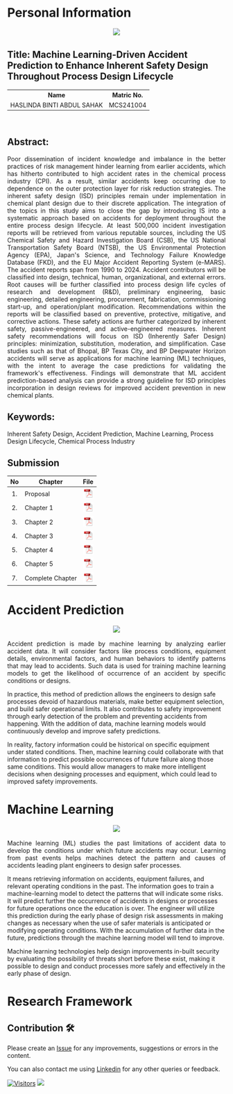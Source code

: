 # Personal Information

<p align="center">
  <p align="center"><img height="200px" src="https://github.com/drshahizan/research-design/blob/main/proposal/proposal24251/LeynzSahak/images/Me.jpg">
</p>

## Title: Machine Learning-Driven Accident Prediction to Enhance Inherent Safety Design Throughout Process Design Lifecycle

<table align="center">
  <tr>
    <th>Name</th>
    <th>Matric No.</th>
  </tr>
  <tr>
    <td>HASLINDA BINTI ABDUL SAHAK</td>
    <td>MCS241004</td>
  </tr>

</table>
<br>

## Abstract:

<p align="justify">
Poor dissemination of incident knowledge and imbalance in the better practices of risk management hinder learning from earlier accidents, which has hitherto contributed to high accident rates in the chemical process industry (CPI). As a result, similar accidents keep occurring due to dependence on the outer protection layer for risk reduction strategies. The inherent safety design (ISD) principles remain under implementation in chemical plant design due to their discrete application. The integration of the topics in this study aims to close the gap by introducing IS into a systematic approach based on accidents for deployment throughout the entire process design lifecycle. At least 500,000 incident investigation reports will be retrieved from various reputable sources, including the US Chemical Safety and Hazard Investigation Board (CSB), the US National Transportation Safety Board (NTSB), the US Environmental Protection Agency (EPA), Japan's Science, and Technology Failure Knowledge Database (FKD), and the EU Major Accident Reporting System (e-MARS). The accident reports span from 1990 to 2024. Accident contributors will be classified into design, technical, human, organizational, and external errors. Root causes will be further classified into process design life cycles of research and development (R&D), preliminary engineering, basic engineering, detailed engineering, procurement, fabrication, commissioning start-up, and operation/plant modification. Recommendations within the reports will be classified based on preventive, protective, mitigative, and corrective actions. These safety actions are further categorized by inherent safety, passive-engineered, and active-engineered measures. Inherent safety recommendations will focus on ISD (Inherently Safer Design) principles: minimization, substitution, moderation, and simplification. Case studies such as that of Bhopal, BP Texas City, and BP Deepwater Horizon accidents will serve as applications for machine learning (ML) techniques, with the intent to average the case predictions for validating the framework's effectiveness. Findings will demonstrate that ML accident prediction-based analysis can provide a strong guideline for ISD principles incorporation in design reviews for improved accident prevention in new chemical plants.
</p>

## Keywords: 
Inherent Safety Design, Accident Prediction, Machine Learning, Process Design Lifecycle, Chemical Process Industry
<br>
## Submission

| No  | Chapter     |                                                 File |
| :-: | ---------- | :---------------------------------------------------------------------------------------------------: |
|  1.  | Proposal | <a href="Proposal_Haslinda binti Abdul Sahak.pdf/"><img src="../../../images/pdf.svg" width="24px" height="24px"></a> |
|  2.  | Chapter 1 | <a href="Chapter 1/Chapter 1_Haslinda binti Abdul Sahak.pdf/"><img src="../../../images/pdf.svg" width="24px" height="24px"></a> |
|  3.  | Chapter 2 | <a href="Chapter 2/CHAPTER 2_Haslinda binti Abdul Sahak.pdf"><img src="../../../images/pdf.svg" width="24px" height="24px"></a> |
|  4.  | Chapter 3 | <a href="Chapter 3/"><img src="../../../images/pdf.svg" width="24px" height="24px"></a> |
|  5.  | Chapter 4 | <a href="Chapter 4/"><img src="../../../images/pdf.svg" width="24px" height="24px"></a> |
|  6.  | Chapter 5 | <a href="Chapter 5/"><img src="../../../images/pdf.svg" width="24px" height="24px"></a> |
|  7.  | Complete Chapter | <a href="Full Chapter/"><img src="../../../images/pdf.svg" width="24px" height="24px"></a> |

# **Accident Prediction**
<div align="center"><img src="https://github.com/drshahizan/research-design/blob/main/proposal/proposal24251/LeynzSshak/images/Picture2.png"></div>

<p align="justify">
Accident prediction is made by machine learning by analyzing earlier accident data. It will consider factors like process conditions, equipment details, environmental factors, and human behaviors to identify patterns that may lead to accidents. Such data is used for training machine learning models to get the likelihood of occurrence of an accident by specific conditions or designs.

In practice, this method of prediction allows the engineers to design safe processes devoid of hazardous materials, make better equipment selection, and build safer operational limits. It also contributes to safety improvement through early detection of the problem and preventing accidents from happening. With the addition of data, machine learning models would continuously develop and improve safety predictions.

In reality, factory information could be historical on specific equipment under stated conditions. Then, machine learning could collaborate with that information to predict possible occurrences of future failure along those same conditions. This would allow managers to make more intelligent decisions when designing processes and equipment, which could lead to improved safety improvements.
</p>

# **Machine Learning**
<div align="center"><img src="https://github.com/drshahizan/research-design/blob/main/proposal/proposal24251/LeynzSahak/images/Picture1.png"></div>

<p align="justify">
Machine learning (ML) studies the past limitations of accident data to develop the conditions under which future accidents may occur. Learning from past events helps machines detect the pattern and causes of accidents leading plant engineers to design safer processes.

It means retrieving information on accidents, equipment failures, and relevant operating conditions in the past. The information goes to train a machine-learning model to detect the patterns that will indicate some risks. It will predict further the occurrence of accidents in designs or processes for future operations once the education is over. The engineer will utilize this prediction during the early phase of design risk assessments in making changes as necessary when the use of safer materials is anticipated or modifying operating conditions. With the accumulation of further data in the future, predictions through the machine learning model will tend to improve.

Machine learning technologies help design improvements in-built security by evaluating the possibility of threats short before these exist, making it possible to design and conduct processes more safely and effectively in the early phase of design.
</p>

# **Research Framework**

  
## Contribution 🛠️

Please create an [Issue](https://github.com/drshahizan/special-topic-data-engineering/issues) for any improvements, suggestions or errors in the content.

You can also contact me using [Linkedin](https://www.linkedin.com/in/drshahizan/) for any other queries or feedback.

[![Visitors](https://api.visitorbadge.io/api/visitors?path=https%3A%2F%2Fgithub.com%2Fdrshahizan&labelColor=%23697689&countColor=%23555555&style=plastic)](https://visitorbadge.io/status?path=https%3A%2F%2Fgithub.com%2Fdrshahizan)
![](https://hit.yhype.me/github/profile?user_id=81284918)


